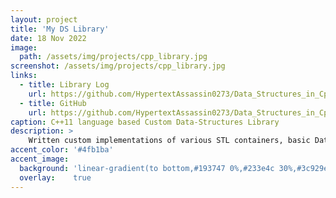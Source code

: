 ```yaml
---
layout: project
title: 'My DS Library'
date: 18 Nov 2022
image:  
  path: /assets/img/projects/cpp_library.jpg
screenshot: /assets/img/projects/cpp_library.jpg
links:
  - title: Library Log
    url: https://github.com/HypertextAssassin0273/Data_Structures_in_Cpp/tree/main/MY_DS_LIBRARY/Library_Log.txt
  - title: GitHub
    url: https://github.com/HypertextAssassin0273/Data_Structures_in_Cpp/tree/main/MY_DS_LIBRARY
caption: C++11 language based Custom Data-Structures Library
description: >
    Written custom implementations of various STL containers, basic Data-Structures & their fused versions (for specific requirements) in C++11 language.<br>
accent_color: '#4fb1ba'
accent_image:
  background: 'linear-gradient(to bottom,#193747 0%,#233e4c 30%,#3c929e 50%,#d5d5d4 70%,#cdccc8 100%)'
  overlay:    true
---
```


